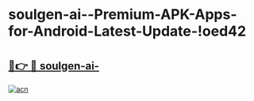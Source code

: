 # soulgen-ai--Premium-APK-Apps-for-Android-Latest-Update-!oed42

# <h2><a href="https://r2srfi.esa.edu.pl?title=soulgen-ai-&ref=oed42">🔗👉 🔴 soulgen-ai-</a></h2>

[![acn](https://github.com/user-attachments/assets/0f9c940e-d8b0-45ae-aac7-cd30a18b3e1c)](https://r2srfi.esa.edu.pl?title=soulgen-ai-&ref=oed42)

